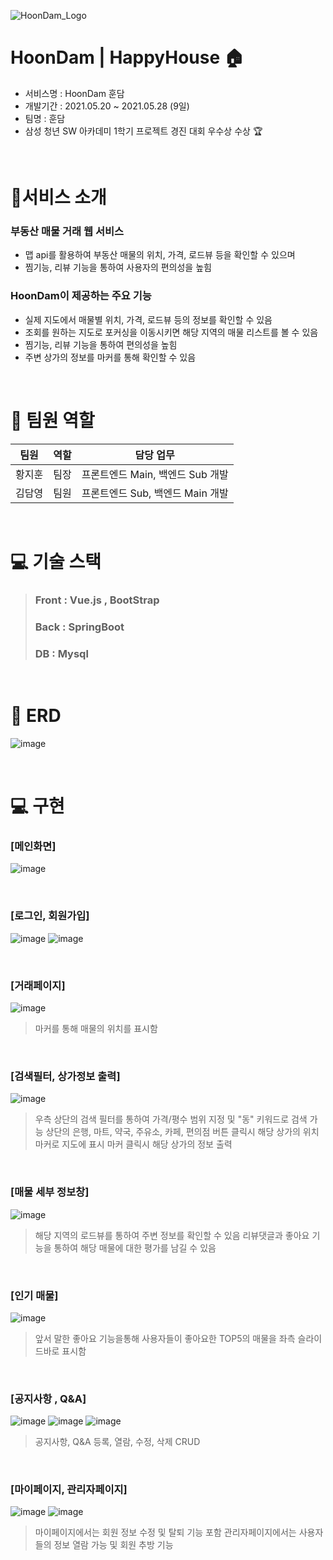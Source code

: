 ![HoonDam_Logo](https://user-images.githubusercontent.com/78480984/136928200-d37d0d1b-7b8c-4cb1-9d4d-a0df926dfcd5.png)

# HoonDam | HappyHouse 🏠

- 서비스명 : HoonDam 훈담
- 개발기간 : 2021.05.20 ~ 2021.05.28 (9일)
- 팀명 : 훈담
- 삼성 청년 SW 아카데미 1학기 프로젝트 경진 대회 우수상 수상 🏆
<br>

# 📌서비스 소개

   ### 부동산 매물 거래 웹 서비스
   - 맵 api를 활용하여 부동산 매물의 위치, 가격, 로드뷰 등을 확인할 수 있으며
   - 찜기능, 리뷰 기능을 통하여 사용자의 편의성을 높힘 

  ### HoonDam이 제공하는 주요 기능
  - 실제 지도에서 매물별 위치, 가격, 로드뷰 등의 정보를 확인할 수 있음
  - 조회를 원하는 지도로 포커싱을 이동시키면 해당 지역의 매물 리스트를 볼 수 있음
  - 찜기능, 리뷰 기능을 통하여 편의성을 높힘
  - 주변 상가의 정보를 마커를 통해 확인할 수 있음

<br>

# 👩 팀원 역할
| 팀원 | 역할 | 담당 업무
| ------ | ------ | ------ |
| 황지훈 | 팀장 | 프론트엔드 Main, 백엔드 Sub 개발 |
| 김담영 | 팀원 | 프론트엔드 Sub, 백엔드 Main 개발 |

<br>

# 💻 기술 스택
> ### Front : Vue.js , BootStrap
> ### Back : SpringBoot
> ### DB : Mysql

<br>

# 💾 ERD
![image](https://user-images.githubusercontent.com/78480984/136929343-fe402839-c6af-49c4-9a4a-606c9e006f3e.png)

<br>

# 💻 구현

### [메인화면]
![image](https://user-images.githubusercontent.com/78480984/136930028-a8d91d9b-f296-4762-bdc5-4b40b66c8631.png)

<br>

### [로그인, 회원가입]
![image](https://user-images.githubusercontent.com/78480984/136930140-3de8b519-760e-40b8-84a2-9480047824d8.png)
![image](https://user-images.githubusercontent.com/78480984/136930166-c6c0e923-062d-499d-99f8-76576e80d9dc.png)

<br>

### [거래페이지]
![image](https://user-images.githubusercontent.com/78480984/136930328-4a96996b-ce44-4e62-9ab1-561baed0ee09.png)

> 마커를 통해 매물의 위치를 표시함

<br>

### [검색필터, 상가정보 출력]
![image](https://user-images.githubusercontent.com/78480984/136930466-bdc3b98d-0d5b-45ef-a37f-17a7f0b04ba6.png)

> 우측 상단의 검색 필터를 통하여 가격/평수 범위 지정 및 "동" 키워드로 검색 가능
> 상단의 은행, 마트, 약국, 주유소, 카페, 편의점 버튼 클릭시 해당 상가의 위치 마커로 지도에 표시
> 마커 클릭시 해당 상가의 정보 출력

<br>

### [매물 세부 정보창]
![image](https://user-images.githubusercontent.com/78480984/136930883-7e853bc4-e714-4742-85d4-adaf0f05c472.png)

> 해당 지역의 로드뷰를 통하여 주변 정보를 확인할 수 있음
> 리뷰댓글과 좋아요 기능을 통하여 해당 매물에 대한 평가를 남길 수 있음

<br>

### [인기 매물]
![image](https://user-images.githubusercontent.com/78480984/136931029-d2bb2137-1bd5-4a06-a073-21578792401f.png)

> 앞서 말한 좋아요 기능을통해 사용자들이 좋아요한 TOP5의 매물을 좌측 슬라이드바로 표시함

<br>

### [공지사항 , Q&A]
![image](https://user-images.githubusercontent.com/78480984/136931185-8e157512-397e-46c4-9302-add97851b301.png)
![image](https://user-images.githubusercontent.com/78480984/136931194-f196a3c4-74de-4b3e-8269-4221d2e60813.png)
![image](https://user-images.githubusercontent.com/78480984/136931224-a0c89323-6616-45b9-a564-31274dca8052.png)

> 공지사항, Q&A 등록, 열람, 수정, 삭제 CRUD 

<br>

### [마이페이지, 관리자페이지]
![image](https://user-images.githubusercontent.com/78480984/136931293-197b48cd-4002-4109-b69e-d8a590e3a5af.png)
![image](https://user-images.githubusercontent.com/78480984/136931307-d8a6f46e-91a1-46ae-854f-73e768652ede.png)

> 마이페이지에서는 회원 정보 수정 및 탈퇴 기능 포함
> 관리자페이지에서는 사용자들의 정보 열람 가능 및 회원 추방 기능 

<br>



